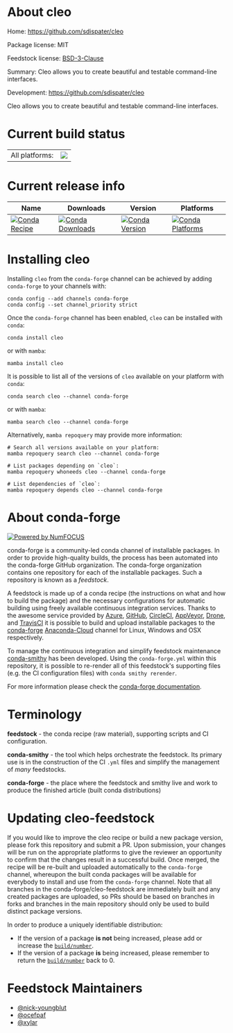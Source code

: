 About cleo
==========

Home: https://github.com/sdispater/cleo

Package license: MIT

Feedstock license: [BSD-3-Clause](https://github.com/conda-forge/cleo-feedstock/blob/main/LICENSE.txt)

Summary: Cleo allows you to create beautiful and testable command-line interfaces.

Development: https://github.com/sdispater/cleo

Cleo allows you to create beautiful and testable command-line interfaces.

Current build status
====================


<table><tr><td>All platforms:</td>
    <td>
      <a href="https://dev.azure.com/conda-forge/feedstock-builds/_build/latest?definitionId=2820&branchName=main">
        <img src="https://dev.azure.com/conda-forge/feedstock-builds/_apis/build/status/cleo-feedstock?branchName=main">
      </a>
    </td>
  </tr>
</table>

Current release info
====================

| Name | Downloads | Version | Platforms |
| --- | --- | --- | --- |
| [![Conda Recipe](https://img.shields.io/badge/recipe-cleo-green.svg)](https://anaconda.org/conda-forge/cleo) | [![Conda Downloads](https://img.shields.io/conda/dn/conda-forge/cleo.svg)](https://anaconda.org/conda-forge/cleo) | [![Conda Version](https://img.shields.io/conda/vn/conda-forge/cleo.svg)](https://anaconda.org/conda-forge/cleo) | [![Conda Platforms](https://img.shields.io/conda/pn/conda-forge/cleo.svg)](https://anaconda.org/conda-forge/cleo) |

Installing cleo
===============

Installing `cleo` from the `conda-forge` channel can be achieved by adding `conda-forge` to your channels with:

```
conda config --add channels conda-forge
conda config --set channel_priority strict
```

Once the `conda-forge` channel has been enabled, `cleo` can be installed with `conda`:

```
conda install cleo
```

or with `mamba`:

```
mamba install cleo
```

It is possible to list all of the versions of `cleo` available on your platform with `conda`:

```
conda search cleo --channel conda-forge
```

or with `mamba`:

```
mamba search cleo --channel conda-forge
```

Alternatively, `mamba repoquery` may provide more information:

```
# Search all versions available on your platform:
mamba repoquery search cleo --channel conda-forge

# List packages depending on `cleo`:
mamba repoquery whoneeds cleo --channel conda-forge

# List dependencies of `cleo`:
mamba repoquery depends cleo --channel conda-forge
```


About conda-forge
=================

[![Powered by
NumFOCUS](https://img.shields.io/badge/powered%20by-NumFOCUS-orange.svg?style=flat&colorA=E1523D&colorB=007D8A)](https://numfocus.org)

conda-forge is a community-led conda channel of installable packages.
In order to provide high-quality builds, the process has been automated into the
conda-forge GitHub organization. The conda-forge organization contains one repository
for each of the installable packages. Such a repository is known as a *feedstock*.

A feedstock is made up of a conda recipe (the instructions on what and how to build
the package) and the necessary configurations for automatic building using freely
available continuous integration services. Thanks to the awesome service provided by
[Azure](https://azure.microsoft.com/en-us/services/devops/), [GitHub](https://github.com/),
[CircleCI](https://circleci.com/), [AppVeyor](https://www.appveyor.com/),
[Drone](https://cloud.drone.io/welcome), and [TravisCI](https://travis-ci.com/)
it is possible to build and upload installable packages to the
[conda-forge](https://anaconda.org/conda-forge) [Anaconda-Cloud](https://anaconda.org/)
channel for Linux, Windows and OSX respectively.

To manage the continuous integration and simplify feedstock maintenance
[conda-smithy](https://github.com/conda-forge/conda-smithy) has been developed.
Using the ``conda-forge.yml`` within this repository, it is possible to re-render all of
this feedstock's supporting files (e.g. the CI configuration files) with ``conda smithy rerender``.

For more information please check the [conda-forge documentation](https://conda-forge.org/docs/).

Terminology
===========

**feedstock** - the conda recipe (raw material), supporting scripts and CI configuration.

**conda-smithy** - the tool which helps orchestrate the feedstock.
                   Its primary use is in the construction of the CI ``.yml`` files
                   and simplify the management of *many* feedstocks.

**conda-forge** - the place where the feedstock and smithy live and work to
                  produce the finished article (built conda distributions)


Updating cleo-feedstock
=======================

If you would like to improve the cleo recipe or build a new
package version, please fork this repository and submit a PR. Upon submission,
your changes will be run on the appropriate platforms to give the reviewer an
opportunity to confirm that the changes result in a successful build. Once
merged, the recipe will be re-built and uploaded automatically to the
`conda-forge` channel, whereupon the built conda packages will be available for
everybody to install and use from the `conda-forge` channel.
Note that all branches in the conda-forge/cleo-feedstock are
immediately built and any created packages are uploaded, so PRs should be based
on branches in forks and branches in the main repository should only be used to
build distinct package versions.

In order to produce a uniquely identifiable distribution:
 * If the version of a package **is not** being increased, please add or increase
   the [``build/number``](https://docs.conda.io/projects/conda-build/en/latest/resources/define-metadata.html#build-number-and-string).
 * If the version of a package **is** being increased, please remember to return
   the [``build/number``](https://docs.conda.io/projects/conda-build/en/latest/resources/define-metadata.html#build-number-and-string)
   back to 0.

Feedstock Maintainers
=====================

* [@nick-youngblut](https://github.com/nick-youngblut/)
* [@ocefpaf](https://github.com/ocefpaf/)
* [@xylar](https://github.com/xylar/)

